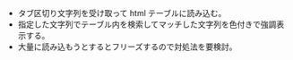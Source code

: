 + タブ区切り文字列を受け取って html テーブルに読み込む。
+ 指定した文字列でテーブル内を検索してマッチした文字列を色付きで強調表示する。
+ 大量に読み込もうとするとフリーズするので対処法を要検討。
